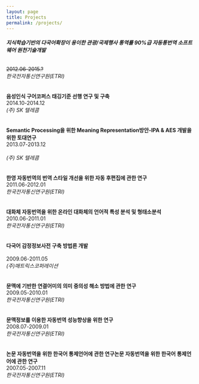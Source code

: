```yaml
---
layout: page
title: Projects
permalink: /projects/
---
```

###### **지식학습기반의 다국어확장이 용이한 관광/국제행사 통역률 90%급 자동통번역 소프트웨어 원천기술개발**<br/>
~~2012.06-2015.?~~<br/>
*한국전자통신연구원(ETRI)*<br/>
<br/>
<br/>
**음성인식 구어코퍼스 태깅기준 선행 연구 및 구축**<br/>
2014.10-2014.12<br/>
*(주) SK 텔레콤*<br/>
<br/>
<br/>
**Semantic Processing을 위한 Meaning Representation방안-IPA & AES 개발을 위한 토대연구**<br/>
2013.07-2013.12<br/>	
*(주) SK 텔레콤*<br/>
<br/>
<br/>
**한영 자동번역의 번역 스타일 개선을 위한 자동 후편집에 관한 연구**<br/>
2011.06-2012.01<br/>
*한국전자통신연구원(ETRI)*<br/>
<br/>
<br/>
**대화체 자동번역을 위한 온라인 대화체의 언어적 특성 분석 및 형태소분석**<br/>
2010.06-2011.01<br/>
*한국전자통신연구원(ETRI)*<br/>
<br/>
<br/>
**다국어 감정정보사전 구축 방법론 개발**<br/>	
2009.06-2011.05<br/>
*(주)매트릭스코퍼레이션*<br/>
<br/>
<br/>
**문맥에 기반한 연결어미의 의미 중의성 해소 방법에 관한 연구**<br/>
2009.05-2010.01	<br/>
*한국전자통신연구원(ETRI)*<br/>
<br/>
<br/>
**문맥정보를 이용한 자동번역 성능향상을 위한 연구**<br/>
2008.07-2009.01	<br/>
*한국전자통신연구원(ETRI)*<br/>
<br/>
<br/>
**논문 자동번역을 위한 한국어 통제언어에 관한 연구논문 자동번역을 위한 한국어 통제언어에 관한 연구**      
2007.05-2007.11	<br/>
*한국전자통신연구원(ETRI)*<br/>
